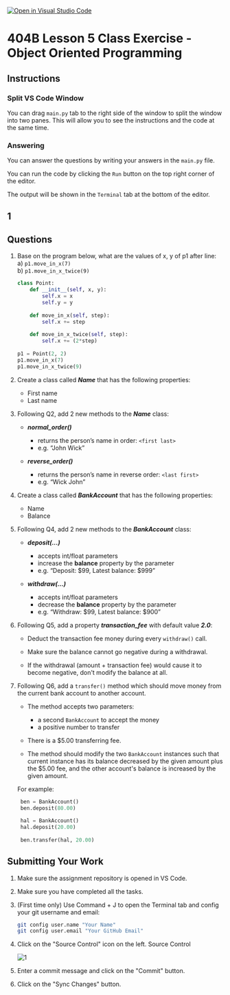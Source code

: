 [![Open in Visual Studio Code](https://classroom.github.com/assets/open-in-vscode-718a45dd9cf7e7f842a935f5ebbe5719a5e09af4491e668f4dbf3b35d5cca122.svg)](https://classroom.github.com/online_ide?assignment_repo_id=14125352&assignment_repo_type=AssignmentRepo)
# 404B Lesson 5 Class Exercise - Object Oriented Programming

## Instructions

### Split VS Code Window

You can drag `main.py` tab to the right side of the window to split the window into two panes. This will allow you to see the instructions and the code at the same time.

### Answering

You can answer the questions by writing your answers in the `main.py` file.

You can run the code by clicking the `Run` button on the top right corner of the editor.

The output will be shown in the `Terminal` tab at the bottom of the editor.

## 1

## Questions

1. Base on the program below, what are the values of x, y of p1 after line:\
    a) `p1.move_in_x(7)`\
    b) `p1.move_in_x_twice(9)`

    ```python
    class Point:
        def __init__(self, x, y):
            self.x = x
            self.y = y
        
        def move_in_x(self, step):
            self.x += step
        
        def move_in_x_twice(self, step):
            self.x += (2*step)
        
    p1 = Point(2, 2)
    p1.move_in_x(7)
    p1.move_in_x_twice(9)
    ```

2. Create a class called ***Name*** that has the following properties:
   - First name
   - Last name

3. Following Q2, add 2 new methods to the ***Name*** class:

   - ***normal_order()***
       - returns the person’s name in order: `<first last>`
       - e.g. “John Wick”

   - ***reverse_order()***
       - returns the person’s name in reverse order: `<last first>`
       - e.g. “Wick John”

4. Create a class called ***BankAccount*** that has the following properties:
   - Name
   - Balance

5. Following Q4, add 2 new methods to the ***BankAccount*** class:

   - ***deposit(...)***
       - accepts int/float parameters
       - increase the **balance** property by the parameter
       - e.g. “Deposit: $99,  Latest balance: $999”

   - ***withdraw(...)***
       - accepts int/float parameters
       - decrease the **balance** property by the parameter
       - e.g. “Withdraw: $99,  Latest balance: $900”

6. Following Q5, add a property ***transaction_fee*** with default value ***2.0***:

   - Deduct the transaction fee money during every `withdraw()` call.

   - Make sure the balance cannot go negative during a withdrawal.

   - If the withdrawal (amount + transaction fee) would cause it to become negative, don't modify the balance at all.

7. Following Q6, add a `transfer()` method which should move money from the current bank account to another account.

    - The method accepts two parameters:
      - a second `BankAccount` to accept the money
      - a positive number to transfer

    - There is a $5.00 transferring fee.

    - The method should modify the two `BankAccount` instances such that current instance has its balance decreased by the given amount plus the $5.00 fee, and the other account's balance is increased by the given amount.

   For example:

   ```python
    ben = BankAccount()
    ben.deposit(80.00)
    
    hal = BankAccount()
    hal.deposit(20.00)
    
    ben.transfer(hal, 20.00)
   ```

## Submitting Your Work

1. Make sure the assignment repository is opened in VS Code.

2. Make sure you have completed all the tasks.

3. (First time only)
Use Command + J to open the Terminal tab and config your git username and email:

    ```bash
    git config user.name "Your Name"
    git config user.email "Your GitHub Email"
    ```

4. Click on the "Source Control" icon on the left. Source Control

    ![1](https://github.com/BlueinnoClassroom/404B-L2.1-Template/assets/155412668/2c31026e-c14d-484f-bb9e-dc87189a0216)

5. Enter a commit message and click on the "Commit" button.

6. Click on the "Sync Changes" button.
